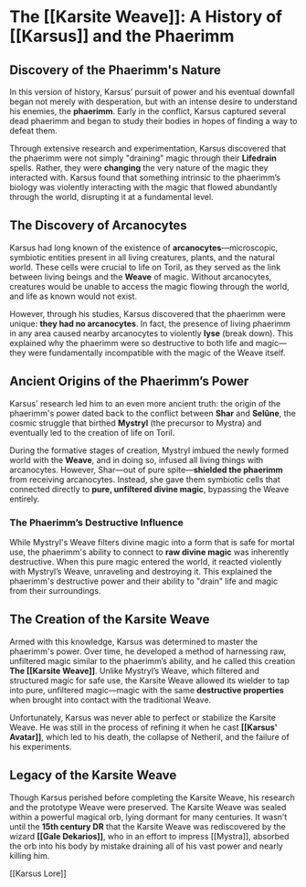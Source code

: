 # The [[Karsite Weave]]: A History of [[Karsus]] and the Phaerimm

## Discovery of the Phaerimm's Nature

In this version of history, Karsus’ pursuit of power and his eventual downfall began not merely with desperation, but with an intense desire to understand his enemies, the **phaerimm**. Early in the conflict, Karsus captured several dead phaerimm and began to study their bodies in hopes of finding a way to defeat them.

Through extensive research and experimentation, Karsus discovered that the phaerimm were not simply "draining" magic through their **Lifedrain** spells. Rather, they were **changing** the very nature of the magic they interacted with. Karsus found that something intrinsic to the phaerimm’s biology was violently interacting with the magic that flowed abundantly through the world, disrupting it at a fundamental level.

## The Discovery of Arcanocytes

Karsus had long known of the existence of **arcanocytes**—microscopic, symbiotic entities present in all living creatures, plants, and the natural world. These cells were crucial to life on Toril, as they served as the link between living beings and the **Weave** of magic. Without arcanocytes, creatures would be unable to access the magic flowing through the world, and life as known would not exist.

However, through his studies, Karsus discovered that the phaerimm were unique: **they had no arcanocytes**. In fact, the presence of living phaerimm in any area caused nearby arcanocytes to violently **lyse** (break down). This explained why the phaerimm were so destructive to both life and magic—they were fundamentally incompatible with the magic of the Weave itself.

## Ancient Origins of the Phaerimm’s Power

Karsus' research led him to an even more ancient truth: the origin of the phaerimm's power dated back to the conflict between **Shar** and **Selûne**, the cosmic struggle that birthed **Mystryl** (the precursor to Mystra) and eventually led to the creation of life on Toril.

During the formative stages of creation, Mystryl imbued the newly formed world with the **Weave**, and in doing so, infused all living things with arcanocytes. However, Shar—out of pure spite—**shielded the phaerimm** from receiving arcanocytes. Instead, she gave them symbiotic cells that connected directly to **pure, unfiltered divine magic**, bypassing the Weave entirely.

### The Phaerimm’s Destructive Influence

While Mystryl's Weave filters divine magic into a form that is safe for mortal use, the phaerimm's ability to connect to **raw divine magic** was inherently destructive. When this pure magic entered the world, it reacted violently with Mystryl’s Weave, unraveling and destroying it. This explained the phaerimm's destructive power and their ability to "drain" life and magic from their surroundings.

## The Creation of the Karsite Weave

Armed with this knowledge, Karsus was determined to master the phaerimm's power. Over time, he developed a method of harnessing raw, unfiltered magic similar to the phaerimm’s ability, and he called this creation **The [[Karsite Weave]]**. Unlike Mystryl’s Weave, which filtered and structured magic for safe use, the Karsite Weave allowed its wielder to tap into pure, unfiltered magic—magic with the same **destructive properties** when brought into contact with the traditional Weave.

Unfortunately, Karsus was never able to perfect or stabilize the Karsite Weave. He was still in the process of refining it when he cast **[[Karsus' Avatar]]**, which led to his death, the collapse of Netheril, and the failure of his experiments.

## Legacy of the Karsite Weave

Though Karsus perished before completing the Karsite Weave, his research and the prototype Weave were preserved. The Karsite Weave was sealed within a powerful magical orb, lying dormant for many centuries. It wasn’t until the **15th century DR** that the Karsite Weave was rediscovered by the wizard **[[Gale Dekarios]]**, who in an effort to impress [[Mystra]], absorbed the orb into his body by mistake draining all of his vast power and nearly killing him.

[[Karsus Lore]]